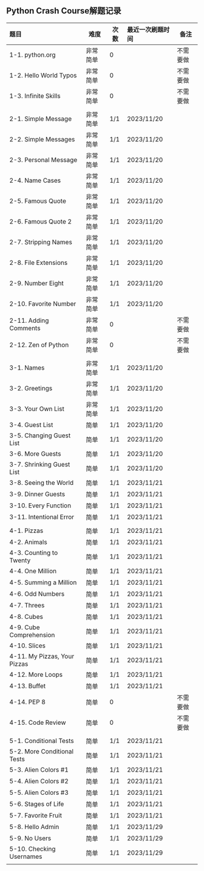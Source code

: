 ## Python Crash Course解题记录

| **题目**               | **难度** | **次数** | **最近一次刷题时间** | 备注     |
| :--------------------------- | -------------- | -------------- | :------------------------- | -------- |
| 1-1. python.org              | 非常简单       | 0              |                            | 不需要做 |
| 1-2. Hello World Typos       | 非常简单       | 0              |                            | 不需要做 |
| 1-3. Infinite Skills         | 非常简单       | 0              |                            | 不需要做 |
|                              |                |                |                            |          |
| 2-1. Simple Message          | 非常简单       | 1/1            | 2023/11/20                 |          |
| 2-2. Simple Messages         | 非常简单       | 1/1            | 2023/11/20                 |          |
| 2-3. Personal Message        | 非常简单       | 1/1            | 2023/11/20                 |          |
| 2-4. Name Cases              | 非常简单       | 1/1            | 2023/11/20                 |          |
| 2-5. Famous Quote            | 非常简单       | 1/1            | 2023/11/20                 |          |
| 2-6. Famous Quote 2          | 非常简单       | 1/1            | 2023/11/20                 |          |
| 2-7. Stripping Names         | 非常简单       | 1/1            | 2023/11/20                 |          |
| 2-8. File Extensions         | 非常简单       | 1/1            | 2023/11/20                 |          |
| 2-9. Number Eight            | 非常简单       | 1/1            | 2023/11/20                 |          |
| 2-10. Favorite Number        | 非常简单       | 1/1            | 2023/11/20                 |          |
| 2-11. Adding Comments        | 非常简单       | 0              |                            | 不需要做 |
| 2-12. Zen of Python          | 非常简单       | 0              |                            | 不需要做 |
|                              |                |                |                            |          |
| 3-1. Names                   | 非常简单       | 1/1            | 2023/11/20                 |          |
| 3-2. Greetings               | 非常简单       | 1/1            | 2023/11/20                 |          |
| 3-3. Your Own List           | 非常简单       | 1/1            | 2023/11/20                 |          |
| 3-4. Guest List              | 简单           | 1/1            | 2023/11/20                 |          |
| 3-5. Changing Guest List     | 简单           | 1/1            | 2023/11/20                 |          |
| 3-6. More Guests             | 简单           | 1/1            | 2023/11/20                 |          |
| 3-7. Shrinking Guest List    | 简单           | 1/1            | 2023/11/20                 |          |
| 3-8. Seeing the World        | 简单           | 1/1            | 2023/11/21                 |          |
| 3-9. Dinner Guests           | 简单           | 1/1            | 2023/11/21                 |          |
| 3-10. Every Function         | 简单           | 1/1            | 2023/11/21                 |          |
| 3-11. Intentional Error      | 简单           | 1/1            | 2023/11/21                 |          |
|                              |                |                |                            |          |
| 4-1. Pizzas                  | 简单           | 1/1            | 2023/11/21                 |          |
| 4-2. Animals                 | 简单           | 1/1            | 2023/11/21                 |          |
| 4-3. Counting to Twenty      | 简单           | 1/1            | 2023/11/21                 |          |
| 4-4. One Million             | 简单           | 1/1            | 2023/11/21                 |          |
| 4-5. Summing a Million       | 简单           | 1/1            | 2023/11/21                 |          |
| 4-6. Odd Numbers             | 简单           | 1/1            | 2023/11/21                 |          |
| 4-7. Threes                  | 简单           | 1/1            | 2023/11/21                 |          |
| 4-8. Cubes                   | 简单           | 1/1            | 2023/11/21                 |          |
| 4-9. Cube Comprehension      | 简单           | 1/1            | 2023/11/21                 |          |
| 4-10. Slices                 | 简单           | 1/1            | 2023/11/21                 |          |
| 4-11. My Pizzas, Your Pizzas | 简单           | 1/1            | 2023/11/21                 |          |
| 4-12. More Loops             | 简单           | 1/1            | 2023/11/21                 |          |
| 4-13. Buffet                 | 简单           | 1/1            | 2023/11/21                 |          |
| 4-14. PEP 8                  | 简单           | 0              |                            | 不需要做 |
| 4-15. Code Review            | 简单           | 0              |                            | 不需要做 |
|                              |                |                |                            |          |
| 5-1. Conditional Tests       | 简单           | 1/1            | 2023/11/21                 |          |
| 5-2. More Conditional Tests  | 简单           | 1/1            | 2023/11/21                 |          |
| 5-3. Alien Colors #1         | 简单           | 1/1            | 2023/11/21                 |          |
| 5-4. Alien Colors #2         | 简单           | 1/1            | 2023/11/21                 |          |
| 5-5. Alien Colors #3         | 简单           | 1/1            | 2023/11/21                 |          |
| 5-6. Stages of Life          | 简单           | 1/1            | 2023/11/21                 |          |
| 5-7. Favorite Fruit          | 简单           | 1/1            | 2023/11/21                 |          |
| 5-8. Hello Admin             | 简单           | 1/1            | 2023/11/29                 |          |
| 5-9. No Users                | 简单           | 1/1            | 2023/11/29                 |          |
| 5-10. Checking Usernames     | 简单           | 1/1            | 2023/11/29                 |          |
|                              |                |                |                            |          |
